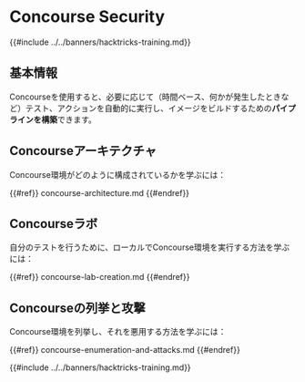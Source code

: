 # Concourse Security

{{#include ../../banners/hacktricks-training.md}}

## 基本情報

Concourseを使用すると、必要に応じて（時間ベース、何かが発生したときなど）テスト、アクションを自動的に実行し、イメージをビルドするための**パイプラインを構築**できます。

## Concourseアーキテクチャ

Concourse環境がどのように構成されているかを学ぶには：

{{#ref}}
concourse-architecture.md
{{#endref}}

## Concourseラボ

自分のテストを行うために、ローカルでConcourse環境を実行する方法を学ぶには：

{{#ref}}
concourse-lab-creation.md
{{#endref}}

## Concourseの列挙と攻撃

Concourse環境を列挙し、それを悪用する方法を学ぶには：

{{#ref}}
concourse-enumeration-and-attacks.md
{{#endref}}

{{#include ../../banners/hacktricks-training.md}}
